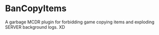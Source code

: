 # BanCopyItems
A garbage MCDR plugin for forbidding game copying items and exploding SERVER background logs.    XD
